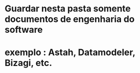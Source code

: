 # Guardar nesta pasta somente documentos de engenharia do software
# exemplo : Astah, Datamodeler, Bizagi, etc.
